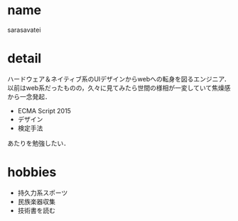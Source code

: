 # name
sarasavatei

# detail
ハードウェア＆ネイティブ系のUIデザインからwebへの転身を図るエンジニア．  
以前はweb系だったものの，久々に見てみたら世間の様相が一変していて焦燥感から一念発起．

+ ECMA Script 2015
+ デザイン
+ 検定手法

あたりを勉強したい．

# hobbies

+ 持久力系スポーツ
+ 民族楽器収集
+ 技術書を読む
